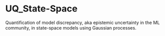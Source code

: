 # UQ_State-Space
Quantification of model discrepancy, aka epistemic uncertainty in the ML community, in state-space models using Gaussian processes.
